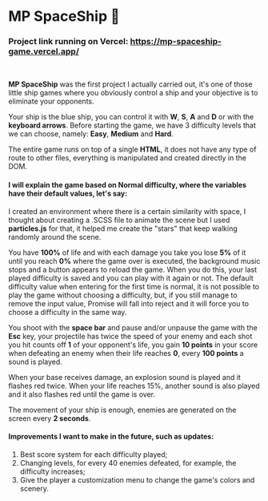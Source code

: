 # MP SpaceShip 🚀

### Project link running on Vercel: https://mp-spaceship-game.vercel.app/

<br>

**MP SpaceShip** was the first project I actually carried out, it's one of those little ship games where you obviously control a ship and your objective is to eliminate your opponents.

Your ship is the blue ship, you can control it with **W**, **S**, **A** and **D** or with the **keyboard arrows**. Before starting the game, we have 3 difficulty levels that we can choose, namely: **Easy**, **Medium** and **Hard**.

The entire game runs on top of a single **HTML**, it does not have any type of route to other files, everything is manipulated and created directly in the DOM.

#### I will explain the game based on Normal difficulty, where the variables have their default values, let's say:

I created an environment where there is a certain similarity with space, I thought about creating a .SCSS file to animate the scene but I used **particles.js** for that, it helped me create the "stars" that keep walking randomly around the scene.

You have **100%** of life and with each damage you take you lose **5%** of it until you reach **0%** where the game over is executed, the background music stops and a button appears to reload the game. When you do this, your last played difficulty is saved and you can play with it again or not. The default difficulty value when entering for the first time is normal, it is not possible to play the game without choosing a difficulty, but, if you still manage to remove the input value, Promise will fall into reject and it will force you to choose a difficulty in the same way.

You shoot with the **space bar** and pause and/or unpause the game with the **Esc** key, your projectile has twice the speed of your enemy and each shot you hit counts off **1** of your opponent's life, you gain **10 points** in your score when defeating an enemy when their life reaches **0**, every **100 points** a sound is played.

When your base receives damage, an explosion sound is played and it flashes red twice. When your life reaches 15%, another sound is also played and it also flashes red until the game is over.

The movement of your ship is enough, enemies are generated on the screen every **2 seconds**.

#### Improvements I want to make in the future, such as updates:

1. Best score system for each difficulty played;
2. Changing levels, for every 40 enemies defeated, for example, the difficulty increases;
3. Give the player a customization menu to change the game's colors and scenery.
